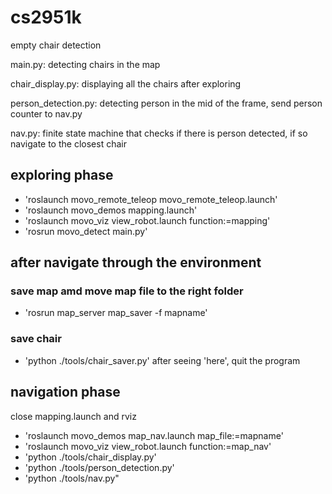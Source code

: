 # cs2951k
empty chair detection

main.py: detecting chairs in the map

chair_display.py: displaying all the chairs after exploring

person_detection.py: detecting person in the mid of the frame, send person counter to nav.py

nav.py: finite state machine that checks if there is person detected, if so navigate to the closest chair



## exploring phase
* 'roslaunch movo_remote_teleop movo_remote_teleop.launch'
* 'roslaunch movo_demos mapping.launch'
* 'roslaunch movo_viz view_robot.launch function:=mapping'
* 'rosrun movo_detect main.py'

## after navigate through the environment

### save map amd move map file to the right folder
* 'rosrun map_server map_saver -f mapname'
### save chair
* 'python ./tools/chair_saver.py' after seeing 'here', quit the program

## navigation phase
close mapping.launch and rviz

* 'roslaunch movo_demos map_nav.launch map_file:=mapname'
* 'roslaunch movo_viz view_robot.launch function:=map_nav'
* 'python ./tools/chair_display.py'
* 'python ./tools/person_detection.py'
* 'python ./tools/nav.py"

